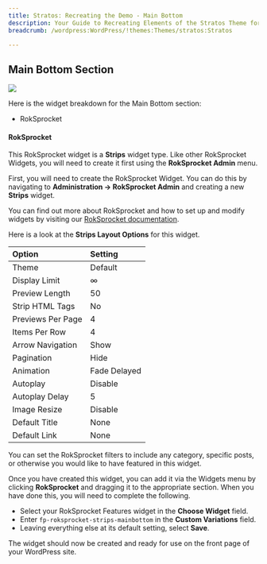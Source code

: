 ```yaml
---
title: Stratos: Recreating the Demo - Main Bottom
description: Your Guide to Recreating Elements of the Stratos Theme for WordPress
breadcrumb: /wordpress:WordPress/!themes:Themes/stratos:Stratos

---
```


Main Bottom Section
-----

![][demo]

Here is the widget breakdown for the Main Bottom section:

* RokSprocket

#### RokSprocket

This RokSprocket widget is a **Strips** widget type. Like other RokSprocket Widgets, you will need to create it first using the **RokSprocket Admin** menu.

First, you will need to create the RokSprocket Widget. You can do this by navigating to **Administration -> RokSprocket Admin** and creating a new **Strips** widget. 

You can find out more about RokSprocket and how to set up and modify widgets by visiting our [RokSprocket documentation](../../plugins/roksprocket/).

Here is a look at the **Strips Layout Options** for this widget.

| Option            | Setting      |  
| :---------------- | :----------- |  
| Theme             | Default      |  
| Display Limit     | ∞            |  
| Preview Length    | 50           |
| Strip HTML Tags   | No           |  
| Previews Per Page | 4            |  
| Items Per Row     | 4            |  
| Arrow Navigation  | Show         |  
| Pagination        | Hide         |  
| Animation         | Fade Delayed |  
| Autoplay          | Disable      |  
| Autoplay Delay    | 5            |  
| Image Resize      | Disable      |  
| Default Title     | None         |
| Default Link      | None         |

You can set the RokSprocket filters to include any category, specific posts, or otherwise you would like to have featured in this widget.

Once you have created this widget, you can add it via the Widgets menu by clicking **RokSprocket** and dragging it to the appropriate section. When you have done this, you will need to complete the following.

* Select your RokSprocket Features widget in the **Choose Widget** field.
* Enter `fp-roksprocket-strips-mainbottom` in the **Custom Variations** field.
* Leaving everything else at its default setting, select **Save**.

The widget should now be created and ready for use on the front page of your WordPress site.

[demo]: assets/demo_4.jpeg
[roksprocket]: ../../plugins/roksprocket/